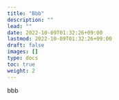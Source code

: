 ```yaml
---
title: "Bbb"
description: ""
lead: ""
date: 2022-10-09T01:32:26+09:00
lastmod: 2022-10-09T01:32:26+09:00
draft: false
images: []
type: docs
toc: true
weight: 2
---
```


bbb
